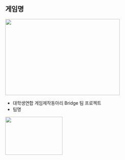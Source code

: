 ## 게임명
<img src="https://user-images.githubusercontent.com/13173730/100429404-9b35de00-30d8-11eb-99c5-d7ffd8693d9c.png" width="360px" height="240px">

* 대학생연합 게임제작동아리 Bridge 팀 프로젝트
* 팀명
<img src="https://user-images.githubusercontent.com/13173730/100437068-962a5c00-30e3-11eb-9ee9-1c886feb00b6.png" width="180px" height="120px">


